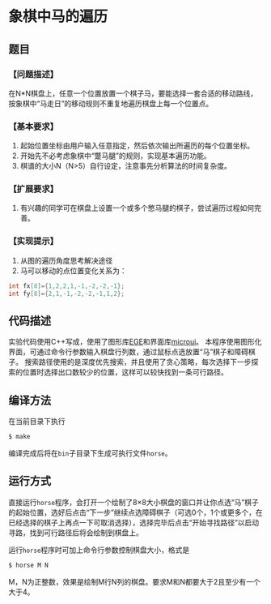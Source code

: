 # 象棋中马的遍历

## 题目

### 【问题描述】
在N\*N棋盘上，任意一个位置放置一个棋子马，要能选择一套合适的移动路线，按象棋中“马走日”的移动规则不重复地遍历棋盘上每一个位置点。

### 【基本要求】
1. 起始位置坐标由用户输入任意指定，然后依次输出所遍历的每个位置坐标。
2. 开始先不必考虑象棋中“蹩马腿”的规则，实现基本遍历功能。
3. 棋谱的大小N（N>5）自行设定，注意事先分析算法的时间复杂度。

### 【扩展要求】
1. 有兴趣的同学可在棋盘上设置一个或多个憋马腿的棋子，尝试遍历过程如何完善。

### 【实现提示】
1. 从图的遍历角度思考解决途径
2. 马可以移动的点位置变化关系为：
```c
int fx[8]={1,2,2,1,-1,-2,-2,-1};
int fy[8]={2,1,-1,-2,-2,-1,1,2};
```

## 代码描述
实验代码使用C++写成，使用了图形库[EGE](https://xege.org)和界面库[microui](https://github.com/rxi/microui)。
本程序使用图形化界面，可通过命令行参数输入棋盘行列数，通过鼠标点选放置“马”棋子和障碍棋子。
搜索路径使用的是深度优先搜索，并且使用了贪心策略，每次选择下一步探索的位置时选择出口数较少的位置，这样可以较快找到一条可行路径。


## 编译方法
在当前目录下执行

```bash
$ make
```
编译完成后将在`bin`子目录下生成可执行文件`horse`。

## 运行方式
直接运行`horse`程序，会打开一个绘制了8×8大小棋盘的窗口并让你点选“马”棋子的起始位置，选好后点击“下一步”继续点选障碍棋子（可选0个，1个或更多个，在已经选择的棋子上再点一下可取消选择），选择完毕后点击“开始寻找路径”以启动寻路，找到可行路径后将会绘制到棋盘上。

运行`horse`程序时可加上命令行参数控制棋盘大小，格式是
```bash
$ horse M N
```
M，N为正整数，效果是绘制M行N列的棋盘。要求M和N都要大于2且至少有一个大于4。
